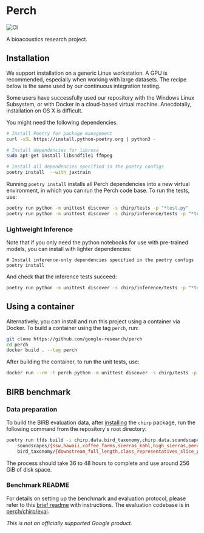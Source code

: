 # Perch

![CI](https://github.com/google-research/perch/actions/workflows/ci.yml/badge.svg)

A bioacoustics research project.

## Installation

We support installation on a generic Linux workstation.
A GPU is recommended, especially when working with large datasets.
The recipe below is the same used by our continuous integration testing.

Some users have successfully used our repository with the Windows Linux
Subsystem, or with Docker in a cloud-based virtual machine. Anecdotally,
installation on OS X is difficult.

You might need the following dependencies.

```bash
# Install Poetry for package management
curl -sSL https://install.python-poetry.org | python3 -

# Install dependencies for librosa
sudo apt-get install libsndfile1 ffmpeg

# Install all dependencies specified in the poetry configs
poetry install  --with jaxtrain
```
  
Running `poetry install` installs all Perch dependencies into a new virtual environment, in which you can run the Perch code base. To run the tests, use:

```bash
poetry run python -m unittest discover -s chirp/tests -p "*test.py"
poetry run python -m unittest discover -s chirp/inference/tests -p "*test.py"
```

### Lightweight Inference

Note that if you only need the python notebooks for use with pre-trained models,
you can install with lighter dependencies:

```
# Install inference-only dependencies specified in the poetry configs
poetry install
```

And check that the inference tests succeed:
```bash
poetry run python -m unittest discover -s chirp/inference/tests -p "*test.py"
```

## Using a container

Alternatively, you can install and run this project using a container via Docker. To build a container using the tag `perch`, run:

```bash
git clone https://github.com/google-research/perch
cd perch
docker build . --tag perch
```

After building the container, to run the unit tests, use:

```bash
docker run --rm -t perch python -m unittest discover -s chirp/tests -p "*test.py"
```

## BIRB benchmark

### Data preparation
To build the BIRB evaluation data, after [installing](#installation) the `chirp` package, run the following command from the repository's root directory:

```bash
poetry run tfds build -i chirp.data.bird_taxonomy,chirp.data.soundscapes \
    soundscapes/{ssw,hawaii,coffee_farms,sierras_kahl,high_sierras,peru}_full_length \
    bird_taxonomy/{downstream_full_length,class_representatives_slice_peaked}
```

The process should take 36 to 48 hours to complete and use around 256 GiB of disk space.

### Benchmark README
For details on setting up the benchmark and evaluation protocol, please refer to this [brief readme](https://docs.google.com/document/d/1RasVkxIKKlUToFlJ8gZxaHqIE-mMy9G1MZwfK98Gb-I) with instructions. The evaluation codebase is in [perch/chirp/eval](https://github.com/google-research/perch/tree/main/chirp/eval).

*This is not an officially supported Google product.*
